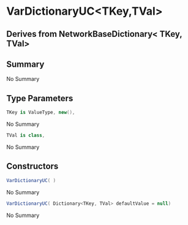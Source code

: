 # VarDictionaryUC<TKey,TVal>

## Derives from NetworkBaseDictionary< TKey, TVal>

## Summary

No Summary
## Type Parameters

```c#
TKey is ValueType, new(), 
```
No Summary
```c#
TVal is class, 
```
No Summary
## Constructors

```c#
VarDictionaryUC( ) 
```
No Summary
```c#
VarDictionaryUC( Dictionary<TKey, TVal> defaultValue = null) 
```
No Summary
